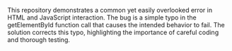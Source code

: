 This repository demonstrates a common yet easily overlooked error in HTML and JavaScript interaction. The bug is a simple typo in the getElementById function call that causes the intended behavior to fail. The solution corrects this typo, highlighting the importance of careful coding and thorough testing.